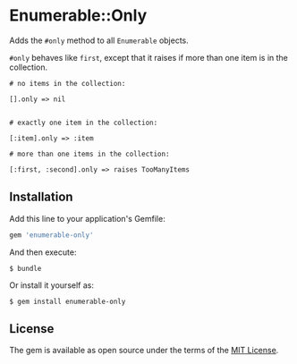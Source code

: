 # Enumerable::Only


Adds the `#only` method to all `Enumerable` objects.

`#only` behaves like `first`, except that it raises if more than one item is
in the collection.

```
# no items in the collection:

[].only => nil


# exactly one item in the collection:

[:item].only => :item

# more than one items in the collection:

[:first, :second].only => raises TooManyItems
```


## Installation

Add this line to your application's Gemfile:

```ruby
gem 'enumerable-only'
```

And then execute:

    $ bundle

Or install it yourself as:

    $ gem install enumerable-only


## License

The gem is available as open source under the terms of the [MIT License](https://opensource.org/licenses/MIT).
